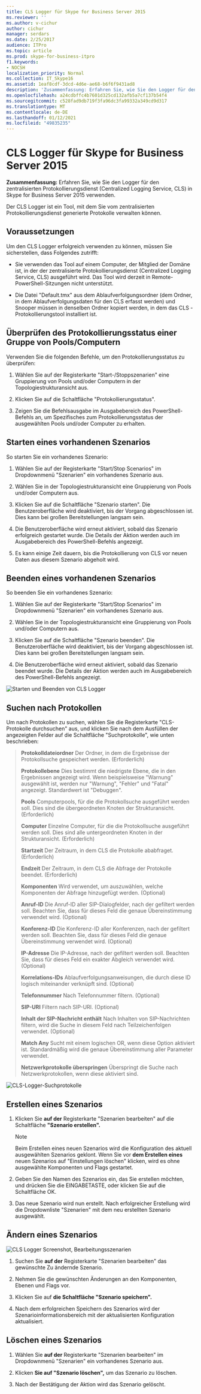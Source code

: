 ```yaml
---
title: CLS Logger für Skype for Business Server 2015
ms.reviewer: ''
ms.author: v-cichur
author: cichur
manager: serdars
ms.date: 2/25/2017
audience: ITPro
ms.topic: article
ms.prod: skype-for-business-itpro
f1.keywords:
- NOCSH
localization_priority: Normal
ms.collection: IT_Skype16
ms.assetid: 1eaf8cdf-3dcd-4d6e-ae68-b6f6f9431ad8
description: 'Zusammenfassung: Erfahren Sie, wie Sie den Logger für den zentralisierten Protokollierungsdienst (Centralized Logging Service, CLS) in Skype for Business Server 2015 verwenden.'
ms.openlocfilehash: a24cdbffc4b7601d325cd132afb5a7cf137b54f4
ms.sourcegitcommit: c528fad9db719f3fa96dc3fa99332a349cd9d317
ms.translationtype: MT
ms.contentlocale: de-DE
ms.lasthandoff: 01/12/2021
ms.locfileid: "49835235"
---
```

# <a name="cls-logger-for-skype-for-business-server-2015"></a>CLS Logger für Skype for Business Server 2015
 
**Zusammenfassung:** Erfahren Sie, wie Sie den Logger für den zentralisierten Protokollierungsdienst (Centralized Logging Service, CLS) in Skype for Business Server 2015 verwenden.
  
Der CLS Logger ist ein Tool, mit dem Sie vom zentralisierten Protokollierungsdienst generierte Protokolle verwalten können.
  
## <a name="prerequisites"></a>Voraussetzungen

Um den CLS Logger erfolgreich verwenden zu können, müssen Sie sicherstellen, dass Folgendes zutrifft:
  
- Sie verwenden das Tool auf einem Computer, der Mitglied der Domäne ist, in der der zentralisierte Protokollierungsdienst (Centralized Logging Service, CLS) ausgeführt wird. Das Tool wird derzeit in Remote-PowerShell-Sitzungen nicht unterstützt.
    
- Die Datei "Default.tmx" aus dem Ablaufverfolgungsordner (dem Ordner, in dem Ablaufverfolgungsdaten für den CLS erfasst werden) und Snooper müssen in denselben Ordner kopiert werden, in dem das CLS -Protokollierungstool installiert ist.
    
## <a name="check-the-logging-status-of-a-set-of-poolscomputers"></a>Überprüfen des Protokollierungsstatus einer Gruppe von Pools/Computern

Verwenden Sie die folgenden Befehle, um den Protokollierungsstatus zu überprüfen:
  
1. Wählen Sie auf der Registerkarte "Start-/Stoppszenarien" eine Gruppierung von Pools und/oder Computern in der Topologiestrukturansicht aus.
    
2. Klicken Sie auf die Schaltfläche "Protokollierungsstatus".
    
3. Zeigen Sie die Befehlsausgabe im Ausgabebereich des PowerShell-Befehls an, um Spezifisches zum Protokollierungsstatus der ausgewählten Pools und/oder Computer zu erhalten.
    
## <a name="start-an-existing-scenario"></a>Starten eines vorhandenen Szenarios

So starten Sie ein vorhandenes Szenario:
  
1. Wählen Sie auf der Registerkarte "Start/Stop Scenarios" im Dropdownmenü "Szenarien" ein vorhandenes Szenario aus.
    
2. Wählen Sie in der Topologiestrukturansicht eine Gruppierung von Pools und/oder Computern aus.
    
3. Klicken Sie auf die Schaltfläche "Szenario starten". Die Benutzeroberfläche wird deaktiviert, bis der Vorgang abgeschlossen ist. Dies kann bei großen Bereitstellungen langsam sein.
    
4. Die Benutzeroberfläche wird erneut aktiviert, sobald das Szenario erfolgreich gestartet wurde. Die Details der Aktion werden auch im Ausgabebereich des PowerShell-Befehls angezeigt.
    
5. Es kann einige Zeit dauern, bis die Protokollierung von CLS vor neuen Daten aus diesem Szenario abgeholt wird.
    
## <a name="stop-an-existing-scenario"></a>Beenden eines vorhandenen Szenarios

So beenden Sie ein vorhandenes Szenario:
  
1. Wählen Sie auf der Registerkarte "Start/Stop Scenarios" im Dropdownmenü "Szenarien" ein vorhandenes Szenario aus.
    
2. Wählen Sie in der Topologiestrukturansicht eine Gruppierung von Pools und/oder Computern aus.
    
3. Klicken Sie auf die Schaltfläche "Szenario beenden". Die Benutzeroberfläche wird deaktiviert, bis der Vorgang abgeschlossen ist. Dies kann bei großen Bereitstellungen langsam sein.
    
4. Die Benutzeroberfläche wird erneut aktiviert, sobald das Szenario beendet wurde. Die Details der Aktion werden auch im Ausgabebereich des PowerShell-Befehls angezeigt.
    
![Starten und Beenden von CLS Logger](../../media/2c4a36c2-b5db-4550-a3b3-41f18e0e2f0c.png)
  
## <a name="search-for-logs"></a>Suchen nach Protokollen

Um nach Protokollen zu suchen, wählen Sie die Registerkarte "CLS-Protokolle durchsuchen" aus, und klicken Sie nach dem Ausfüllen der angezeigten Felder auf die Schaltfläche "Suchprotokolle", wie unten beschrieben:
  
> **Protokolldateiordner** Der Ordner, in dem die Ergebnisse der Protokollsuche gespeichert werden. (Erforderlich)
> 
> **Protokollebene** Dies bestimmt die niedrigste Ebene, die in den Ergebnissen angezeigt wird. Wenn beispielsweise "Warnung" ausgewählt ist, werden nur "Warnung", "Fehler" und "Fatal" angezeigt. Standardwert ist "Debuggen".
> 
> **Pools** Computerpools, für die die Protokollsuche ausgeführt werden soll. Dies sind die übergeordneten Knoten der Strukturansicht. (Erforderlich)
> 
> **Computer** Einzelne Computer, für die die Protokollsuche ausgeführt werden soll. Dies sind alle untergeordneten Knoten in der Strukturansicht. (Erforderlich)
> 
> **Startzeit** Der Zeitraum, in dem CLS die Protokolle ababfraget. (Erforderlich)
> 
> **Endzeit** Der Zeitraum, in dem CLS die Abfrage der Protokolle beendet. (Erforderlich)
> 
> **Komponenten** Wird verwendet, um auszuwählen, welche Komponenten der Abfrage hinzugefügt werden. (Optional)
> 
> **Anruf-ID** Die Anruf-ID aller SIP-Dialogfelder, nach der gefiltert werden soll. Beachten Sie, dass für dieses Feld die genaue Übereinstimmung verwendet wird. (Optional)
> 
> **Konferenz-ID** Die Konferenz-ID aller Konferenzen, nach der gefiltert werden soll. Beachten Sie, dass für dieses Feld die genaue Übereinstimmung verwendet wird. (Optional)
> 
> **IP-Adresse** Die IP-Adresse, nach der gefiltert werden soll. Beachten Sie, dass für dieses Feld ein exakter Abgleich verwendet wird. (Optional)
> 
> **Korrelations-IDs** Ablaufverfolgungsanweisungen, die durch diese ID logisch miteinander verknüpft sind. (Optional)
> 
> **Telefonnummer** Nach Telefonnummer filtern. (Optional)
> 
> **SIP-URI** Filtern nach SIP-URI. (Optional)
> 
> **Inhalt der SIP-Nachricht enthält** Nach Inhalten von SIP-Nachrichten filtern, wird die Suche in diesem Feld nach Teilzeichenfolgen verwendet. (Optional)
> 
> **Match Any** Sucht mit einem logischen OR, wenn diese Option aktiviert ist. Standardmäßig wird die genaue Übereinstimmung aller Parameter verwendet.
> 
> **Netzwerkprotokolle überspringen** Überspringt die Suche nach Netzwerkprotokollen, wenn diese aktiviert sind.
    
![CLS-Logger-Suchprotokolle](../../media/5793ea3c-6f5f-40ef-8b53-100da831eedf.png)
  
## <a name="create-a-scenario"></a>Erstellen eines Szenarios

1. Klicken Sie **auf der** Registerkarte "Szenarien bearbeiten" auf die Schaltfläche **"Szenario erstellen".**
    
    > [!NOTE]
    > Beim Erstellen eines neuen Szenarios wird die Konfiguration des aktuell ausgewählten Szenarios geklont. Wenn Sie vor **dem Erstellen eines** neuen Szenarios auf "Einstellungen löschen" klicken, wird es ohne ausgewählte Komponenten und Flags gestartet.
  
2. Geben Sie den Namen des Szenarios ein, das Sie erstellen möchten, und drücken Sie die EINGABETASTE, oder klicken Sie auf die Schaltfläche OK.
    
3. Das neue Szenario wird nun erstellt. Nach erfolgreicher Erstellung wird die Dropdownliste "Szenarien" mit dem neu erstellten Szenario ausgewählt.
    
## <a name="modify-a-scenario"></a>Ändern eines Szenarios

![CLS Logger Screenshot, Bearbeitungsszenarien](../../media/abbbcac0-8a2e-48af-a22f-4fee0283a29f.png)
  
1. Suchen Sie **auf der** Registerkarte "Szenarien bearbeiten" das gewünschte Zu ändernde Szenario.
    
2. Nehmen Sie die gewünschten Änderungen an den Komponenten, Ebenen und Flags vor.
    
3. Klicken Sie auf **die Schaltfläche "Szenario speichern".**
    
4. Nach dem erfolgreichen Speichern des Szenarios wird der Szenarioinformationsbereich mit der aktualisierten Konfiguration aktualisiert.
    
## <a name="delete-a-scenario"></a>Löschen eines Szenarios

1. Wählen Sie **auf der** Registerkarte "Szenarien bearbeiten" im Dropdownmenü "Szenarien" ein vorhandenes Szenario aus.
    
2. Klicken **Sie auf "Szenario löschen",** um das Szenario zu löschen.
    
3. Nach der Bestätigung der Aktion wird das Szenario gelöscht.
    

